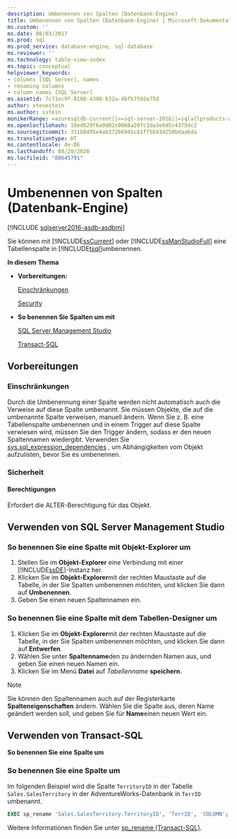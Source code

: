 ```yaml
---
description: Umbenennen von Spalten (Datenbank-Engine)
title: Umbenennen von Spalten (Datenbank-Engine) | Microsoft-Dokumentation
ms.custom: ''
ms.date: 08/03/2017
ms.prod: sql
ms.prod_service: database-engine, sql-database
ms.reviewer: ''
ms.technology: table-view-index
ms.topic: conceptual
helpviewer_keywords:
- columns [SQL Server], names
- renaming columns
- column names [SQL Server]
ms.assetid: 7c71ec9f-0180-4398-b32a-4bfb7592e75d
author: stevestein
ms.author: sstein
monikerRange: =azuresqldb-current||>=sql-server-2016||=sqlallproducts-allversions||>=sql-server-linux-2017||=azuresqldb-mi-current
ms.openlocfilehash: 18ed629f6a9d02c0068a20fc1da3e8d5c4375dc2
ms.sourcegitcommit: 331b8495e4ab37266945c81ff5b93d250bdaa6da
ms.translationtype: HT
ms.contentlocale: de-DE
ms.lasthandoff: 08/20/2020
ms.locfileid: "88645791"
---
```

# <a name="rename-columns-database-engine"></a>Umbenennen von Spalten (Datenbank-Engine)


[!INCLUDE [sqlserver2016-asdb-asdbmi](../../includes/applies-to-version/sqlserver2016-asdb-asdbmi.md)]

Sie können mit [!INCLUDE[ssCurrent](../../includes/sscurrent-md.md)] oder [!INCLUDE[ssManStudioFull](../../includes/ssmanstudiofull-md.md)] eine Tabellenspalte in [!INCLUDE[tsql](../../includes/tsql-md.md)]umbenennen.

**In diesem Thema**

- **Vorbereitungen:**

   [Einschränkungen](#Restrictions)

   [Security](#Security)

- **So benennen Sie Spalten um mit**

   [SQL Server Management Studio](#SSMSProcedure)

   [Transact-SQL](#TsqlProcedure)

## <a name="before-you-begin"></a><a name="BeforeYouBegin"></a> Vorbereitungen

### <a name="limitations-and-restrictions"></a><a name="Restrictions"></a> Einschränkungen

Durch die Umbenennung einer Spalte werden nicht automatisch auch die Verweise auf diese Spalte umbenannt. Sie müssen Objekte, die auf die umbenannte Spalte verweisen, manuell ändern. Wenn Sie z. B. eine Tabellenspalte umbenennen und in einem Trigger auf diese Spalte verwiesen wird, müssen Sie den Trigger ändern, sodass er den neuen Spaltennamen wiedergibt. Verwenden Sie [sys.sql_expression_dependencies](../../relational-databases/system-catalog-views/sys-sql-expression-dependencies-transact-sql.md) , um Abhängigkeiten vom Objekt aufzulisten, bevor Sie es umbenennen.

### <a name="security"></a><a name="Security"></a> Sicherheit

#### <a name="permissions"></a><a name="Permissions"></a> Berechtigungen

Erfordert die ALTER-Berechtigung für das Objekt.

## <a name="using-sql-server-management-studio"></a><a name="SSMSProcedure"></a> Verwenden von SQL Server Management Studio

### <a name="to-rename-a-column-using-object-explorer"></a>So benennen Sie eine Spalte mit Objekt-Explorer um

1. Stellen Sie im **Objekt-Explorer** eine Verbindung mit einer [!INCLUDE[ssDE](../../includes/ssde-md.md)]-Instanz her.
2. Klicken Sie im **Objekt-Explorer**mit der rechten Maustaste auf die Tabelle, in der Sie Spalten umbenennen möchten, und klicken Sie dann auf **Umbenennen**.
3. Geben Sie einen neuen Spaltennamen ein.

### <a name="to-rename-a-column-using-table-designer"></a>So benennen Sie eine Spalte mit dem Tabellen-Designer um

1. Klicken Sie im **Objekt-Explorer**mit der rechten Maustaste auf die Tabelle, in der Sie Spalten umbenennen möchten, und klicken Sie dann auf **Entwerfen**.
2. Wählen Sie unter **Spaltenname**den zu ändernden Namen aus, und geben Sie einen neuen Namen ein.
3. Klicken Sie im Menü **Datei** auf _Tabellenname_ **speichern**.

> [!NOTE]
> Sie können den Spaltennamen auch auf der Registerkarte **Spalteneigenschaften** ändern. Wählen Sie die Spalte aus, deren Name geändert werden soll, und geben Sie für **Name**einen neuen Wert ein.

## <a name="using-transact-sql"></a><a name="TsqlProcedure"></a> Verwenden von Transact-SQL

**So benennen Sie eine Spalte um**

### <a name="to-rename-a-column"></a>So benennen Sie eine Spalte um

Im folgenden Beispiel wird die Spalte `TerritoryID` in der Tabelle `Sales.SalesTerritory` in der AdventureWorks-Datenbank in `TerrID` umbenannt.

```sql
EXEC sp_rename 'Sales.SalesTerritory.TerritoryID', 'TerrID', 'COLUMN';
```

Weitere Informationen finden Sie unter [sp_rename &#40;Transact-SQL&#41;](../../relational-databases/system-stored-procedures/sp-rename-transact-sql.md).
